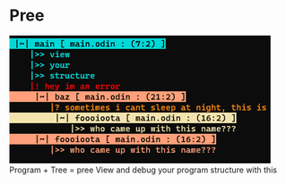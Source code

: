 # Pree

![Example Image](images/image.png)
Program + Tree = pree
View and debug your program structure with this
